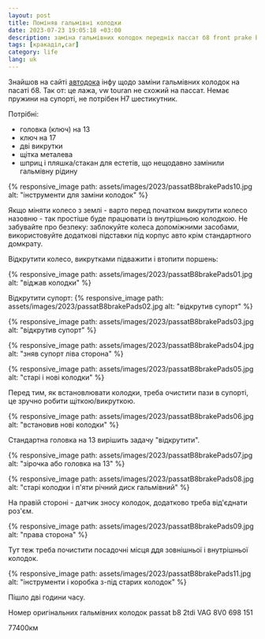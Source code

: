```yaml
---
layout: post
title: Поміняв гальмівні колодки
date: 2023-07-23 19:05:18 +03:00
description: заміна гальмівних колодок передніх пассат б8 front prake bads replacement vw passat b8
tags: [кракаділ,car]
category: life
lang: uk
---
```


Знайшов на сайті [автодока](
https://club.autodoc.co.uk/pdf-manuals/club/vw/passat-b8-variant-3g5-cb5/brake-pads/pdf/EN-how-to-change-front-brake-pads-on-vw-passat-b8-variant-3g5-cb5-replacement-guide.pdf)
інфу щодо заміни гальмівних колодок на пасаті б8.
Так от: це лажа, vw touran не схожий на пассат.
Немає пружини на супорті, не потрібен H7 шестикутник.

Потрібні:
* головка (ключ) на 13
* ключ на 17
* дві викрутки
* щітка металева
* шприц і пляшка/стакан  для естетів, що нещодавно замінили гальмівну рідину

{% responsive_image path: assets/images/2023/passatB8brakePads10.jpg alt: "інструменти для заміни колодок" %}


Якщо міняти колесо з землі - варто перед початком викрутити колесо назовню - так простіше буде працювати із внутрішньою колодкою.
Не забувайте про безпеку:
заблокуйте колеса допоміжними засобами,
використовуйте додаткові підставки під корпус авто крім стандартного домкрату.

Відкрутити колесо, викрутками підважити і втопити поршень:

{% responsive_image path: assets/images/2023/passatB8brakePads01.jpg alt: "віджав колодки" %}

Відкрутити супорт:
{% responsive_image path: assets/images/2023/passatB8brakePads02.jpg alt: "відкрутив супорт" %}

{% responsive_image path: assets/images/2023/passatB8brakePads03.jpg alt: "відкрутив супорт" %}

{% responsive_image path: assets/images/2023/passatB8brakePads04.jpg alt: "зняв супорт ліва сторона" %}

{% responsive_image path: assets/images/2023/passatB8brakePads05.jpg alt: "старі і нові колодки" %}

Перед тим, як встановлювати колодки, треба очистити пази в супорті, це зручно робити щіткою/викруткою.

{% responsive_image path: assets/images/2023/passatB8brakePads06.jpg alt: "встановив нові колодки" %}

Стандартна головка на 13 вирішить задачу "відкрутити".

{% responsive_image path: assets/images/2023/passatB8brakePads07.jpg alt: "зірочка або головка на 13" %}

{% responsive_image path: assets/images/2023/passatB8brakePads08.jpg alt: "старі колодки і п'яти річний диск гальмівний" %}

На правій стороні - датчик зносу колодок, додатково треба від'єднати роз'єм.

{% responsive_image path: assets/images/2023/passatB8brakePads09.jpg alt: "права сторона" %}

Тут теж треба почистити посадочні місця ддя зовнішньої і внутрішньої колодок.

{% responsive_image path: assets/images/2023/passatB8brakePads11.jpg alt: "інструменти і коробка з-під старих колодок" %}

Пішло дві години часу.

Номер оригінальних гальмівних колодок passat b8 2tdi VAG 8V0 698 151

77400км
